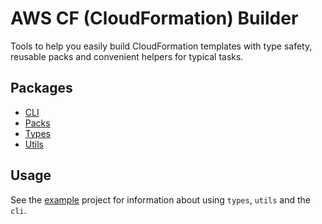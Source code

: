 # AWS CF (CloudFormation) Builder

Tools to help you easily build CloudFormation templates with type safety, reusable packs and convenient helpers for
typical tasks.

## Packages

- [CLI](./workspaces/cli/README.md)
- [Packs](./workspaces/packs/README.md)
- [Types](./workspaces/types/README.md)
- [Utils](./workspaces/utils/README.md)

## Usage

See the [example](./workspaces/example/README.md) project for information about using `types`, `utils` and the `cli`.
